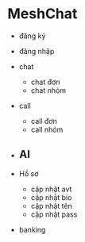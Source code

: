 # MeshChat

- đăng ký 
- đăng nhập
- chat
   - chat đơn   
   - chat nhóm

- call
   - call đơn
   - call nhóm
- AI
   - 

- Hồ sơ 
   - cập nhật avt
   - cập nhật bio
   - cập nhật tên
   - cập nhật pass

- banking


